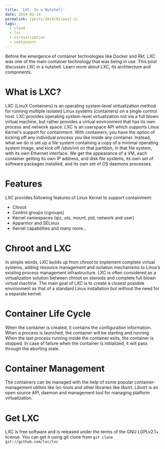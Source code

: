 ```yaml
---
title: 'LXC: In a Nutshell'
date: 2014-02-14
permalink: /posts/2014/02/post-1/
tags:
  - cloud
  - lxc
  - virtualization
  - containers
---
```

Before the emergence of container technologies like Docker and Rkt, LXC was one of the main container technology that was being in use. This post discusses LXC in a nutshell. Learn more about LXC, its architecture and components.

What is LXC?
======
LXC (LinuX Containers) is an operating system-level virtualization method for running multiple isolated Linux systems (containers) on a single control host. LXC provides operating system-level virtualization not via a 
full blown virtual machine, but rather provides a virtual environment that has its own process and network space. LXC is an userspace API which supports Linux Kernel's support for containment.
With containers, you have the option of kicking off any individual process you like inside any container. Instead, what we do is set up a file system containing a copy of a minimal operating system image, and kick off /sbin/init on that partition, in that file system, with its own Ethernet interface. We get the appearance of a VM, each container getting its own IP address, and disk file systems, its own set of software packages installed, and its own set of OS daemons processes.

Features
======
LXC provides following features of Linux Kernel to support containment:
  * Chroot
  * Control groups (cgroups)
  * Kernel namespaces (ipc, uts, mount, pid, network and user)
  * Apparmor and SELinux 
  * Kernel capabilities and many more...
  
Chroot and LXC
=====
In simple words, LXC builds up from chroot to implement complete virtual systems, adding resource management and isolation mechanisms to Linux’s existing process management infrastructure. LXC is often considered as a virtualization solution between chroot on steroids and complete full blown virtual machine.  The main goal of LXC is to create a closest possible environment as that of a standard Linux installation but without the need for a separate kernel. 

Container Life Cycle
======
When the container is created, it contains the configuration information. When a process is launched, the container will be starting and running. When the last process running inside the container exits, the container is stopped.
In case of failure when the container is initialized, it will pass through the aborting state.

Container Management
======
The containers can be managed with the help of some popular container-management utilites like lxc-tools and other libraries like libvirt. Libvirt is an open source API, daemon and management tool for managing platform virtualization. 

Get LXC
======
LXC is free software and is released under the terms of the GNU LGPLv2.1+ license. You can get it using git clone from `git clone git://github.com/lxc/lxc`
